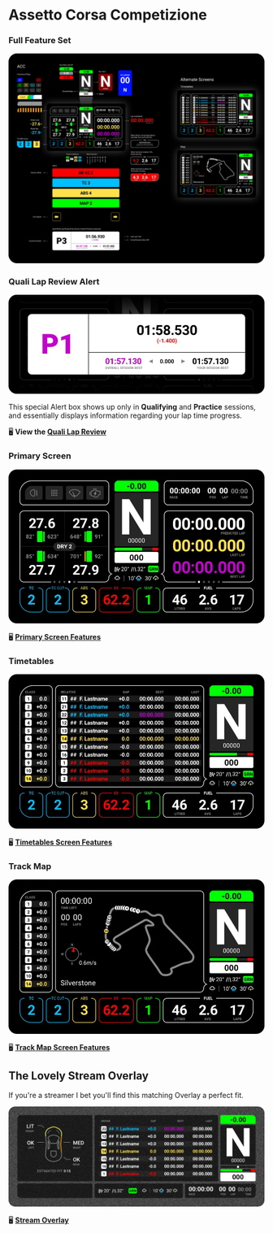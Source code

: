 # Assetto Corsa Competizione

### Full Feature Set

![Full Feature Set](../images/AllFeatures-ACC.jpg)

### Quali Lap Review Alert

[![Quali Lap Recap](../images/QualiLapReview.jpg)](quali-acc.md)

This special Alert box shows up only in **Qualifying** and **Practice** sessions, and essentially displays information regarding your lap time progress.

🖥 **View the [Quali Lap Review](quali-acc.md)**

### Primary Screen

[![Primary Screen](../images/Primary-ACC.jpg)](primary-acc.md)

🖥 **[Primary Screen Features](primary-acc.md)**

### Timetables
[![Timetables](../images/AlternateTimetables-ACC.jpg)](timetables-acc.md)

🖥 **[Timetables Screen Features](timetables-acc.md)**


### Track Map
[![Primary Screen](../images/AlternateMap-ACC.jpg)](track-map-acc.md)

🖥 **[Track Map Screen Features](track-map-acc.md)**

## The Lovely Stream Overlay
If you're a streamer I bet you'll find this matching Overlay a perfect fit. 

[![Lovely Overlay](../images/Overlay-ACC.jpg)](overlay-acc.md)

🖥 **[Stream Overlay](overlay-acc.md)**
